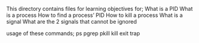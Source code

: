 This directory contains files for learning objectives for;
What is a PID
What is a process
How to find a process’ PID
How to kill a process
What is a signal
What are the 2 signals that cannot be ignored

usage of these commands;
ps
pgrep
pkill
kill
exit
trap
